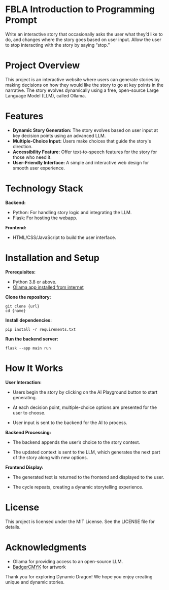 # **FBLA Introduction to Programming Prompt**
Write an interactive story that occasionally asks the user what they’d like to do, and changes
where the story goes based on user input. Allow the user to stop interacting with the story by
saying “stop.”

# **Project Overview**
This project is an interactive website where users can generate stories by making decisions on how they would like the story to go at key points in the narrative. The story evolves dynamically using a free, open-source Large Language Model (LLM), called Ollama.

# **Features**
- **Dynamic Story Generation:** The story evolves based on user input at key decision points using an advanced LLM.
- **Multiple-Choice Input:** Users make choices that guide the story's direction.
- **Accessibility Feature:** Offer text-to-speech features for the story for those who need it.
- **User-Friendly Interface:** A simple and interactive web design for smooth user experience.

# **Technology Stack**
**Backend:**
- Python: For handling story logic and integrating the LLM.
- Flask: For hosting the webapp.

**Frontend:**
- HTML/CSS/JavaScript to build the user interface.

# **Installation and Setup**

**Prerequisites:**
- Python 3.8 or above.
- [Ollama app installed from internet](https://ollama.com/download)

**Clone the repository:**

`git clone {url}`</br>
`cd {name}`

**Install dependencies:**

`pip install -r requirements.txt`

**Run the backend server:**

`flask --app main run`


# **How It Works**

**User Interaction:**

- Users begin the story by clicking on the AI Playground button to start generating.

- At each decision point, multiple-choice options are presented for the user to choose.

- User input is sent to the backend for the AI to process.


**Backend Processing:**

- The backend appends the user’s choice to the story context.

- The updated context is sent to the LLM, which generates the next part of the story along with new options.

**Frontend Display:**

- The generated text is returned to the frontend and displayed to the user.

- The cycle repeats, creating a dynamic storytelling experience.


# **License**

This project is licensed under the MIT License. See the LICENSE file for details.

# **Acknowledgments**

- Ollama for providing access to an open-source LLM.
- [BadgerCMYK](https://www.deviantart.com/badgercmyk/art/Fairytale-Dragon-in-the-Ocean-1057585987) for artwork

Thank you for exploring Dynamic Dragon! We hope you enjoy creating unique and dynamic stories.



